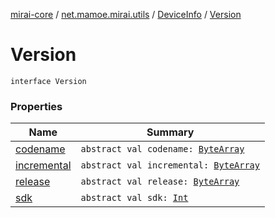 [mirai-core](../../../index.md) / [net.mamoe.mirai.utils](../../index.md) / [DeviceInfo](../index.md) / [Version](./index.md)

# Version

`interface Version`

### Properties

| Name | Summary |
|---|---|
| [codename](codename.md) | `abstract val codename: `[`ByteArray`](https://kotlinlang.org/api/latest/jvm/stdlib/kotlin/-byte-array/index.html) |
| [incremental](incremental.md) | `abstract val incremental: `[`ByteArray`](https://kotlinlang.org/api/latest/jvm/stdlib/kotlin/-byte-array/index.html) |
| [release](release.md) | `abstract val release: `[`ByteArray`](https://kotlinlang.org/api/latest/jvm/stdlib/kotlin/-byte-array/index.html) |
| [sdk](sdk.md) | `abstract val sdk: `[`Int`](https://kotlinlang.org/api/latest/jvm/stdlib/kotlin/-int/index.html) |
